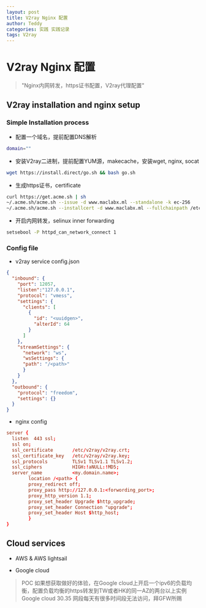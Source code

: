 ```yaml
---
layout: post
title: V2ray Nginx 配置
author: Teddy
categories: 实践 实践记录
tags: V2ray
---
```


# V2ray Nginx 配置
> "Nginx内网转发，https证书配置，V2ray代理配置"


## V2ray installation and nginx setup

### Simple Installation process

* 配置一个域名，提前配置DNS解析
```bash
domain=""
```

* 安装V2ray二进制，提前配置YUM源，makecache，安装wget, nginx, socat
```bash
wget https://install.direct/go.sh && bash go.sh
```

* 生成https证书，certificate
```bash
curl https://get.acme.sh | sh
~/.acme.sh/acme.sh --issue -d www.maclabx.ml --standalone -k ec-256
~/.acme.sh/acme.sh --installcert -d www.maclabx.ml --fullchainpath /etc/v2ray/v2ray.crt --keypath /etc/v2ray/v2ray.key --ecc
```

* 开启内网转发，selinux inner forwarding
```bash
setsebool -P httpd_can_network_connect 1
```


### Config file

* v2ray service config.json
```json
{
  "inbound": {
    "port": 12057,
    "listen":"127.0.0.1",
    "protocol": "vmess",
    "settings": {
      "clients": [
        {
          "id": "<uuidgen>",
          "alterId": 64
        }
      ]
    },
    "streamSettings": {
      "network": "ws",
      "wsSettings": {
      "path": "/<path>"
      }
    }
  },
  "outbound": {
    "protocol": "freedom",
    "settings": {}
  }
}
```

* nginx config
```conf
server {
  listen  443 ssl;
  ssl on;
  ssl_certificate       /etc/v2ray/v2ray.crt;
  ssl_certificate_key   /etc/v2ray/v2ray.key;
  ssl_protocols         TLSv1 TLSv1.1 TLSv1.2;
  ssl_ciphers           HIGH:!aNULL:!MD5;
  server_name           <my.domain.name>;
        location /<path> {
        proxy_redirect off;
        proxy_pass http://127.0.0.1:<forwording_port>;
        proxy_http_version 1.1;
        proxy_set_header Upgrade $http_upgrade;
        proxy_set_header Connection "upgrade";
        proxy_set_header Host $http_host;
        }
}
```

## Cloud services

* AWS & AWS lightsail

* Google cloud

> POC
> 如果想获取做好的体验，在Google cloud上开启一个ipv6的负载均衡，配置负载均衡的https转发到TW或者HK的同一AZ的两台以上实例
> Google cloud 30.35 网段每天有很多时间段无法访问，拜GFW所赐
>
